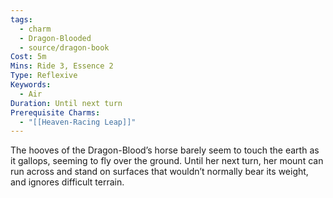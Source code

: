 ```yaml
---
tags:
  - charm
  - Dragon-Blooded
  - source/dragon-book
Cost: 5m
Mins: Ride 3, Essence 2
Type: Reflexive
Keywords:
  - Air
Duration: Until next turn
Prerequisite Charms:
  - "[[Heaven-Racing Leap]]"
---
```

The hooves of the Dragon-Blood’s horse barely seem to touch the earth as it gallops, seeming to fly over the ground. Until her next turn, her mount can run across and stand on surfaces that wouldn’t normally bear its weight, and ignores difficult terrain.